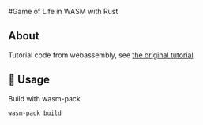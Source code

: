 #Game of Life in WASM with Rust
## About
Tutorial code from webassembly, see [the original tutorial][original].

[original]: https://rustwasm.github.io/docs/wasm-pack/tutorials/index.html


## 🚴 Usage

Build with wasm-pack

```
wasm-pack build
```
